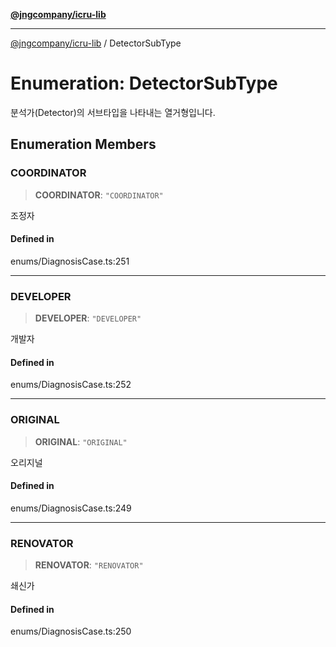 [**@jngcompany/icru-lib**](../README.md)

***

[@jngcompany/icru-lib](../globals.md) / DetectorSubType

# Enumeration: DetectorSubType

분석가(Detector)의 서브타입을 나타내는 열거형입니다.

## Enumeration Members

### COORDINATOR

> **COORDINATOR**: `"COORDINATOR"`

조정자

#### Defined in

enums/DiagnosisCase.ts:251

***

### DEVELOPER

> **DEVELOPER**: `"DEVELOPER"`

개발자

#### Defined in

enums/DiagnosisCase.ts:252

***

### ORIGINAL

> **ORIGINAL**: `"ORIGINAL"`

오리지널

#### Defined in

enums/DiagnosisCase.ts:249

***

### RENOVATOR

> **RENOVATOR**: `"RENOVATOR"`

쇄신가

#### Defined in

enums/DiagnosisCase.ts:250
